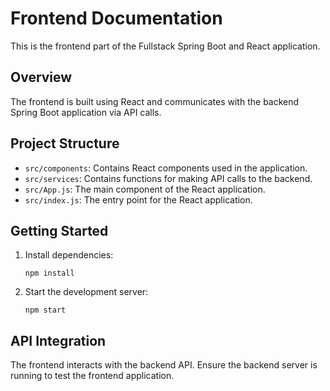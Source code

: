 # Frontend Documentation

This is the frontend part of the Fullstack Spring Boot and React application.

## Overview

The frontend is built using React and communicates with the backend Spring Boot application via API calls.

## Project Structure

- `src/components`: Contains React components used in the application.
- `src/services`: Contains functions for making API calls to the backend.
- `src/App.js`: The main component of the React application.
- `src/index.js`: The entry point for the React application.

## Getting Started

1. Install dependencies:
   ```
   npm install
   ```

2. Start the development server:
   ```
   npm start
   ```

## API Integration

The frontend interacts with the backend API. Ensure the backend server is running to test the frontend application.